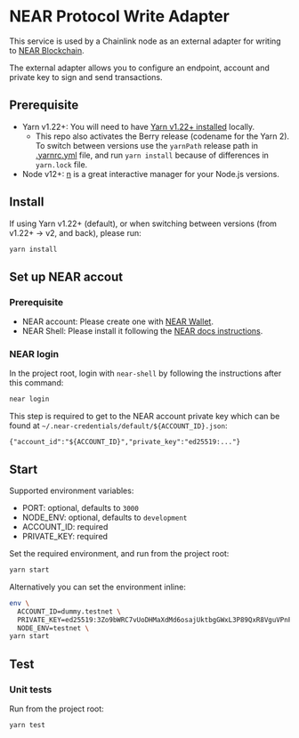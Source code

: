 # NEAR Protocol Write Adapter

This service is used by a Chainlink node as an external adapter for writing to [NEAR Blockchain](https://near.org/).

The external adapter allows you to configure an endpoint, account and private key to sign and send transactions.

## Prerequisite

- Yarn v1.22+: You will need to have [Yarn v1.22+ installed](https://yarnpkg.com/getting-started/install) locally.
  - This repo also activates the Berry release (codename for the Yarn 2). To switch between versions use the `yarnPath` release path in [.yarnrc.yml](.yarnrc.yml) file, and run `yarn install` because of differences in `yarn.lock` file.
- Node v12+: [n](https://github.com/tj/n) is a great interactive manager for your Node.js versions.

## Install

If using Yarn v1.22+ (default), or when switching between versions (from v1.22+ -> v2, and back), please run:

```bash
yarn install
```

## Set up NEAR accout

### Prerequisite

- NEAR account: Please create one with [NEAR Wallet](https://wallet.nearprotocol.com).
- NEAR Shell: Please install it following the [NEAR docs instructions](https://docs.near.org/docs/development/near-shell).

### NEAR login

In the project root, login with `near-shell` by following the instructions after this command:

```bash
near login
```

This step is required to get to the NEAR account private key which can be found at `~/.near-credentials/default/${ACCOUNT_ID}.json`:

```
{"account_id":"${ACCOUNT_ID}","private_key":"ed25519:..."}
```

## Start

Supported environment variables:

- PORT: optional, defaults to `3000`
- NODE_ENV: optional, defaults to `development`
- ACCOUNT_ID: required
- PRIVATE_KEY: required

Set the required environment, and run from the project root:

```bash
yarn start
```

Alternatively you can set the environment inline:

```bash
env \
  ACCOUNT_ID=dummy.testnet \
  PRIVATE_KEY=ed25519:3Zo9bWRC7vUoDHMaXdMd6osajUktbgGWxL3P89QxR8VguVPnFa7BXd5brw6tBa6RASn8YCVjPgkhpujnorCF7FR2 \
  NODE_ENV=testnet \
yarn start
```

## Test

### Unit tests

Run from the project root:

```bash
yarn test
```

